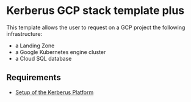 # Kerberus GCP stack template plus

This template allows the user to request on a GCP project the following infrastructure:
- a Landing Zone
- a Google Kubernetes engine cluster
- a Cloud SQL database

## Requirements

- [Setup of the Kerberus Platform](https://github.com/projectkerberus/kerberus-platform/blob/main/INSTALL.md)
